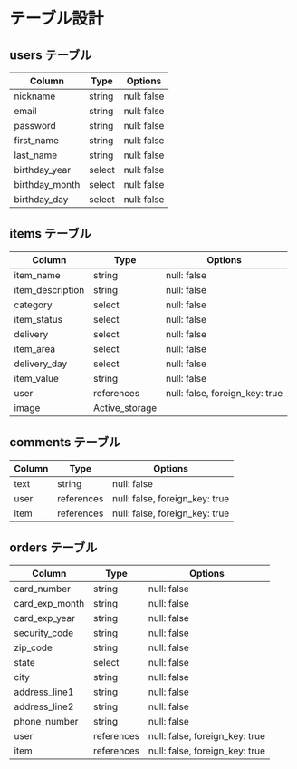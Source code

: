 # テーブル設計

## users テーブル

| Column         | Type   | Options     |
| -------------- | ------ | ----------- |
| nickname       | string | null: false |
| email          | string | null: false |
| password       | string | null: false |
| first_name     | string | null: false |
| last_name      | string | null: false |
| birthday_year  | select | null: false |
| birthday_month | select | null: false |
| birthday_day   | select | null: false |

## items テーブル

| Column           | Type       | Options                        |
| ---------------- | ---------- | ------------------------------ |
| item_name        | string     | null: false                    |
| item_description | string     | null: false                    |
| category         | select     | null: false                    |
| item_status      | select     | null: false                    |
| delivery         | select     | null: false                    |
| item_area        | select     | null: false                    |
| delivery_day     | select     | null: false                    |
| item_value       | string     | null: false                    |
| user             | references | null: false, foreign_key: true |
| image            | Active_storage                              |

## comments テーブル

| Column | Type   | Options                            |
| ------ | ------ | ---------------------------------- |
| text   | string | null: false                        |
| user   | references | null: false, foreign_key: true |
| item   | references | null: false, foreign_key: true |

## orders テーブル

| Column         | Type       | Options                        |
| -------------- | ---------- | ------------------------------ |
| card_number    | string     | null: false                    |
| card_exp_month | string     | null: false                    |
| card_exp_year  | string     | null: false                    |
| security_code  | string     | null: false                    |
| zip_code       | string     | null: false                    |
| state          | select     | null: false                    |
| city           | string     | null: false                    |
| address_line1  | string     | null: false                    |
| address_line2  | string     | null: false                    |
| phone_number   | string     | null: false                    |
| user           | references | null: false, foreign_key: true |
| item           | references | null: false, foreign_key: true |

